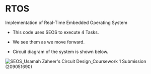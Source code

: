 # RTOS
Implementation of Real-Time Embedded Operating System

- This code uses SEOS to execute 4 Tasks.

- We see them as we move forward. 

- Circuit diagram of the system is shown below.

![SEOS_Usamah Zaheer's Circuit Design_Coursework 1 Submission (209051690)](https://user-images.githubusercontent.com/39458672/130522319-e55bff3b-6c88-4714-be6a-29846fb45edb.png)
